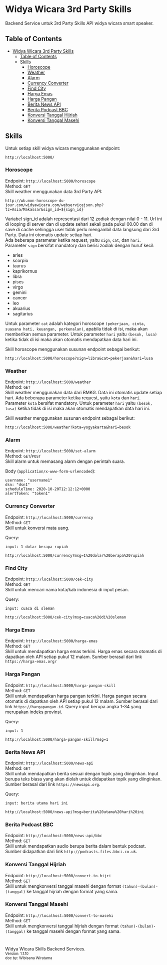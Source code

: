 # Widya Wicara 3rd Party Skills

Backend Service untuk 3rd Party Skills API widya wicara smart speaker.

## Table of Contents

- [Widya Wicara 3rd Party Skills](#widya-wicara-3rd-party-skills)
  - [Table of Contents](#table-of-contents)
  - [Skills](#skills)
    - [Horoscope](#horoscope)
    - [Weather](#weather)
    - [Alarm](#alarm)
    - [Currency Converter](#currency-converter)
    - [Find City](#find-city)
    - [Harga Emas](#harga-emas)
    - [Harga Pangan](#harga-pangan)
    - [Berita News API](#berita-news-api)
    - [Berita Podcast BBC](#berita-podcast-bbc)
    - [Konversi Tanggal Hijriah](#konversi-tanggal-hijriah)
    - [Konversi Tanggal Masehi](#konversi-tanggal-masehi)

## Skills

Untuk setiap skill widya wicara menggunakan endpoint:

```
http://localhost:5000/
```

### Horoscope

Endpoint: `http://localhost:5000/horoscope` <br />
Method: `GET` <br />
Skill weather menggunakan data 3rd Party API:

```
http://wb.mon-horoscope-du-jour.com/widyawicara.com/webservicejson.php?tz=Asia/Makassar&sign_id=${sign_id}
```

Variabel sign_id adalah representasi dari 12 zodiak dengan nilai 0 - 11. Url ini di looping di server dan di update sehari sekali pada pukul 00.00 dan di save di cache sehingga user tidak perlu mengambil data langsung dari 3rd Party. Data ini otomatis update setiap hari. <br />
Ada beberapa parameter ketika request, yaitu `sign`, `cat`, dan `hari`. Parameter `sign` bersifat mandatory dan berisi zodiak dengan huruf kecil:

- aries
- scorpio
- taurus
- kaprikornus
- libra
- pises
- virgo
- gemini
- cancer
- leo
- akuarius
- sagitarius

Untuk parameter `cat` adalah kategori horoscope `(pekerjaan, cinta, suasana hati, keuangan, perkenalan)`, apabila tidak di isi, maka akan memberikan semua parameter. Untuk parameter `hari` yaitu `(besok, lusa)` ketika tidak di isi maka akan otomatis mendapatkan data hari ini.

Skill horoscope menggunakan susunan endpoint sebagai berikut:

```
http://localhost:5000/horoscope?sign=libra&cat=pekerjaan&hari=lusa
```

### Weather

Endpoint: `http://localhost:5000/weather` <br />
Method: `GET` <br />
Skill weather menggunakan data dari BMKG. Data ini otomatis update setiap hari. Ada beberapa parameter ketika request, yaitu `kota` dan `hari`. Parameter `kota` bersifat mandatory. Untuk parameter `hari` yaitu `(besok, lusa)` ketika tidak di isi maka akan otomatis mendapatkan data hari ini.

Skill weather menggunakan susunan endpoint sebagai berikut:

```
http://localhost:5000/weather?kota=yogyakarta&hari=besok
```

### Alarm

Endpoint: `http://localhost:5000/set-alarm` <br />
Method: `GET`/`POST` <br />
Skill alarm untuk memasang alarm dengan perintah suara.

Body (`application/x-www-form-urlencoded`):
```
username: "username1"
dsn: "dsn1"
scheduleTime: 2020-10-20T12:12:12+0000
alertToken: "token1"
```

### Currency Converter

Endpoint: `http://localhost:5000/currency` <br />
Method: `GET` <br />
Skill untuk konversi mata uang.

Query:
```
input: 1 dolar berapa rupiah

http://localhost:5000/currency?msg=1%20dolar%20berapa%20rupiah
```

### Find City

Endpoint: `http://localhost:5000/cek-city` <br />
Method: `GET` <br />
Skill untuk mencari nama kota/kab indonesia di input pesan.

Query:
```
input: cuaca di sleman

http://localhost:5000/cek-city?msg=cuaca%20di%20sleman
```

### Harga Emas

Endpoint: `http://localhost:5000/harga-emas` <br />
Method: `GET` <br />
Skill untuk mendapatkan harga emas terkini. Harga emas secara otomatis di dapatkan oleh API setiap pukul 12 malam. Sumber berasal dari link `https://harga-emas.org/`

### Harga Pangan

Endpoint: `http://localhost:5000/harga-pangan-skill` <br />
Method: `GET` <br />
Skill untuk mendapatkan harga pangan terkini. Harga pangan secara otomatis di dapatkan oleh API setiap pukul 12 malam. Sumber berasal dari link `https://hargapangan.id`. Query input berupa angka 1-34 yang merupakan indeks provinsi.

Query:
```
input: 1

http://localhost:5000/harga-pangan-skill?msg=1
```

### Berita News API

Endpoint: `http://localhost:5000/news-api` <br />
Method: `GET` <br />
Skill untuk mendapatkan berita sesuai dengan topik yang diinginkan. Input berupa teks biasa yang akan diolah untuk didapatkan topik yang diinginkan. Sumber berasal dari link `https://newsapi.org`.

Query:
```
input: berita utama hari ini

http://localhost:5000/news-api?msg=berita%20utama%20hari%20ini
```

### Berita Podcast BBC

Endpoint: `http://localhost:5000/news-api/bbc` <br />
Method: `GET` <br />
Skill untuk mendapatkan audio berupa berita dalam bentuk podcast. Sumber didapatkan dari link `http://podcasts.files.bbci.co.uk`.

### Konversi Tanggal Hijriah

Endpoint: `http://localhost:5000/convert-to-hijri` <br />
Method: `GET` <br />
Skill untuk mengkonversi tanggal masehi dengan format `(tahun)-(bulan)-(tanggal)` ke tanggal hijriah dengan format yang sama.

### Konversi Tanggal Masehi

Endpoint: `http://localhost:5000/convert-to-masehi` <br />
Method: `GET` <br />
Skill untuk mengkonversi tanggal hijriah dengan format `(tahun)-(bulan)-(tanggal)` ke tanggal masehi dengan format yang sama.

#

Widya Wicara Skills Backend Services. <br/>
<small>Version: 1.1.10</small> <br/>
<small>doc by: Wibisana Wiratama</small> <br/>
